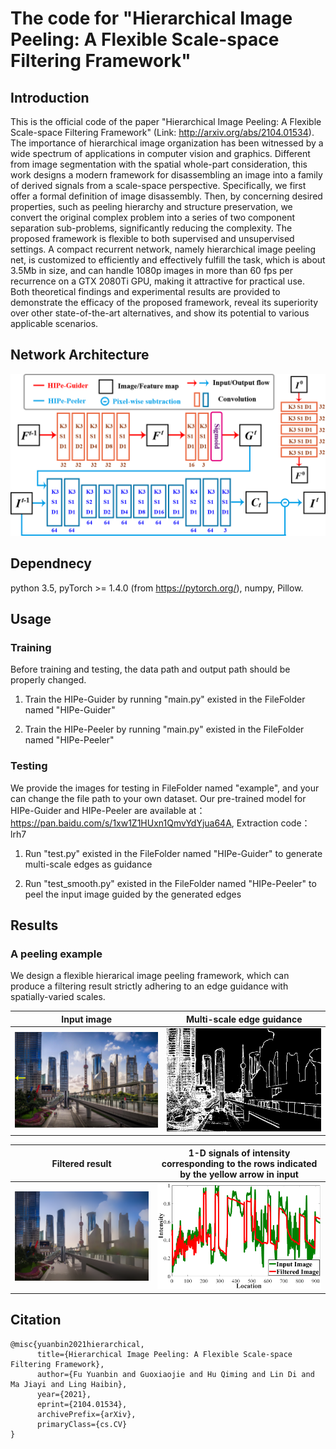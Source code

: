 
# The code for "Hierarchical Image Peeling: A Flexible Scale-space Filtering Framework"

## Introduction
This is the official code of the paper "Hierarchical Image Peeling: A Flexible Scale-space Filtering Framework" (Link: http://arxiv.org/abs/2104.01534). The importance of hierarchical image organization has been witnessed by a wide spectrum of applications in computer vision and graphics. Different from image segmentation with the spatial whole-part consideration, this work designs a modern framework for disassembling an image into a family of derived signals from a scale-space perspective. Specifically, we first offer a formal definition of image disassembly. Then, by concerning desired properties, such as peeling hierarchy and structure preservation, we convert the original complex problem into a series of two component separation sub-problems, significantly reducing the complexity. The proposed framework is flexible to both supervised and unsupervised settings. A compact recurrent network, namely hierarchical image peeling net, is customized to efficiently and effectively fulfill the task, which is about 3.5Mb in size, and can handle 1080p images in more than 60 fps per recurrence on a GTX 2080Ti GPU, making it attractive for practical use. Both theoretical findings and experimental results are provided to demonstrate the efficacy of the proposed framework, reveal its superiority over other state-of-the-art alternatives, and show its potential to various applicable scenarios.

## Network Architecture
![Reesuly](img/arch.png)

## Dependnecy
python 3.5, pyTorch >= 1.4.0 (from https://pytorch.org/), numpy, Pillow.
## Usage

### Training
Before training and testing, the data path and output path should be properly changed.
1. Train the HIPe-Guider by running "main.py" existed in the FileFolder named "HIPe-Guider"

2. Train the HIPe-Peeler by running "main.py" existed in the FileFolder named "HIPe-Peeler"

### Testing
We provide the images for testing in FileFolder named "example", and your can change the file path to your own dataset. Our pre-trained model for HIPe-Guider and HIPe-Peeler are available at： https://pan.baidu.com/s/1xw1Z1HUxn1QmvYdYjua64A, Extraction code：lrh7
1. Run "test.py" existed in the FileFolder named "HIPe-Guider" to generate multi-scale edges as guidance

2. Run "test_smooth.py" existed in the FileFolder named "HIPe-Peeler" to peel the input image guided by the generated edges


## Results
### A peeling example
We design a flexible hierarical image peeling framework, which can produce a filtering result strictly adhering to an edge guidance with spatially-varied scales.

Input image             |  Multi-scale edge guidance
:-------------------------:|:-------------------------:
![](img/building3.png)  |  ![](img/building3_edge.png)

Filtered result             |  1-D signals of intensity corresponding to the rows indicated by the yellow arrow in input
:-------------------------:|:-------------------------:
![](img/building3_smooth.png)  |  ![](img/Plot_firstpic2.png)


## Citation
```
@misc{yuanbin2021hierarchical,
      title={Hierarchical Image Peeling: A Flexible Scale-space Filtering Framework}, 
      author={Fu Yuanbin and Guoxiaojie and Hu Qiming and Lin Di and Ma Jiayi and Ling Haibin},
      year={2021},
      eprint={2104.01534},
      archivePrefix={arXiv},
      primaryClass={cs.CV}
}
```
